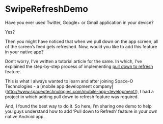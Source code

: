 # SwipeRefreshDemo

Have you ever used Twitter, Google+ or Gmail application in your device?

Yes?

Then you might have noticed that when we pull down on the app screen, all of the screen’s feed gets refreshed. Now, would you like to add this feature in your native app? 

Don’t worry, I’ve written a tutorial article for the same. In which, I’ve explained the step-by-step process of implementing [pull down to refresh](https://www.spaceotechnologies.com/android-tutorial-implement-pull-to-refresh-android/) feature.

This is what I always wanted to learn and after joining Space-O Technologies - a [mobile app development company] (http://www.spaceotechnologies.com/mobile-app-development/), I had a project in which adding pull down to refresh feature was required.

And, I found the best way to do it. So here, I’m sharing one demo to help you guys understand how to add ‘Pull down to Refresh’ feature in your own native Android app.
